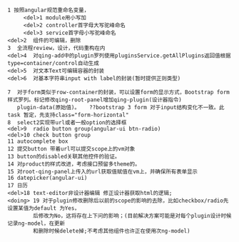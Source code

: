 
    1 按照angular规范重命名变量，
         <del>1 module用小写加
         <del>2 controller首字母大写驼峰命名
         <del>3 service首字母小写驼峰命名
    <del>2  组件的可编辑，删除
    3  全流程review，设计，代码重构在内
    <del>4  对qing-add中的plugin罗列使用pluginsService.getAllPlugins返回值根据type=container/control自动生成
    <del>5  对文本Text可编辑容器的封装
    <del>6  对基本字符串input with label的封装(暂时提供正则类型)

    7  对于form类似于row-container的封装，可以设置form的显示方式，Bootstrap form样式罗列。标记修改qing-root-panel增加qing-plugin(设计器指令)
       plugin-data(原始值)。   ??bootstrap 3 form 对于input结构变化不一致。此task 暂定，先支持class="form-horizontal"
    8  select2实现带url或者一般option的选择框
    <del>9  radio button group(angular-ui btn-radio)
    <del>10 check button group
    11 autocomplete box
    12 提交button 带着url可以提交scope上的vm对象
    13 button的disabled关联其他控件的验证。
    14 对product的样式改进，考虑接口预留多theme的。
    15 对root-qing-panel上传入的url获取值赋值在vm上，并确保所有表单显示
    16 datepicker(angular-ui)
    17 日历
    <del>18 text-editor非设计器编辑 修正设计器获取html的逻辑;
    <doing> 19 对于plugin修改删除后以前的scope的影响的去除，比如checkbox/radio先设置某值为default 为Yes，
            后修改为No，这将存在上下问的影响；(目前解决方案可能是对每个plugin设计时候记录ng-model，在更新
            和删除时候delete掉;不考虑其他组件也许正在使用次ng-model)